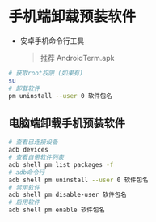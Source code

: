 # 手机端卸载预装软件

- 安卓手机命令行工具
  > 推荐 AndroidTerm.apk

```bash
# 获取root权限 (如果有)
su
# 卸载软件
pm uninstall --user 0 软件包名
```

## 电脑端卸载手机预装软件

```bash
# 查看已连接设备
adb devices
# 查看自带软件列表
adb shell pm list packages -f
# adb命令行
adb shell pm uninstall --user 0 软件包名
# 禁用软件
adb shell pm disable-user 软件包名
# 启用软件
adb shell pm enable 软件包名
```
